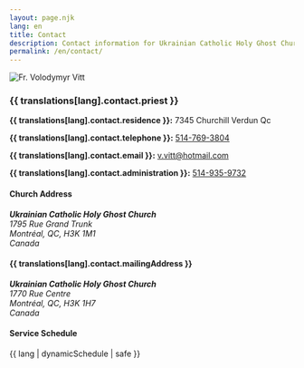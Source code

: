 ```yaml
---
layout: page.njk
lang: en
title: Contact
description: Contact information for Ukrainian Catholic Holy Ghost Church
permalink: /en/contact/
---
```


<div class="row">
    <div class="col-md-4 mb-4">
        <div class="text-center">
            <img src="{{ '/images/thb_V_Vitt.jpg' | url }}" alt="Fr. Volodymyr Vitt" class="img-thumbnail mb-3" style="max-width: 200px;">
        </div>
    </div>
    <div class="col-md-8">
        <div class="card">
            <div class="card-body">
                <h3 class="card-title">{{ translations[lang].contact.priest }}</h3>
                <div class="contact-info">
                    <p class="mb-2">
                        <i class="bi bi-house-door me-2"></i>
                        <strong>{{ translations[lang].contact.residence }}:</strong> 7345 Churchill Verdun Qc
                    </p>
                    <p class="mb-2">
                        <i class="bi bi-telephone me-2"></i>
                        <strong>{{ translations[lang].contact.telephone }}:</strong> 
                        <a href="tel:+15147693804">514-769-3804</a>
                    </p>
                    <p class="mb-2">
                        <i class="bi bi-envelope me-2"></i>
                        <strong>{{ translations[lang].contact.email }}:</strong> 
                        <a href="mailto:v.vitt@hotmail.com">v.vitt@hotmail.com</a>
                    </p>
                    <p class="mb-0">
                        <i class="bi bi-building me-2"></i>
                        <strong>{{ translations[lang].contact.administration }}:</strong> 
                        <a href="tel:+15149359732">514-935-9732</a>
                    </p>
                </div>
            </div>
        </div>
    </div>
</div>

<div class="row mt-4">
    <div class="col-md-6">
        <div class="card">
            <div class="card-body">
                <h4 class="card-title">
                    <i class="bi bi-geo-alt me-2"></i>
                    Church Address
                </h4>
                <address class="mb-0">
                    <strong>Ukrainian Catholic Holy Ghost Church</strong><br>
                    1795 Rue Grand Trunk<br>
                    Montréal, QC, H3K 1M1<br>
                    Canada
                </address>
            </div>
        </div>
    </div>
    <div class="col-md-6">
        <div class="card">
            <div class="card-body">
                <h4 class="card-title">
                    <i class="bi bi-mailbox me-2"></i>
                    {{ translations[lang].contact.mailingAddress }}
                </h4>
                <address class="mb-0">
                    <strong>Ukrainian Catholic Holy Ghost Church</strong><br>
                    1770 Rue Centre<br>
                    Montréal, QC, H3K 1H7<br>
                    Canada
                </address>
            </div>
        </div>
    </div>
</div>

<div class="row mt-4">
    <div class="col-12">
        <div class="card">
            <div class="card-body">
                <h4 class="card-title">
                    <i class="bi bi-clock me-2"></i>
                    Service Schedule
                </h4>
                <div class="schedule-info">
                    {{ lang | dynamicSchedule | safe }}
                </div>
            </div>
        </div>
    </div>
</div> 